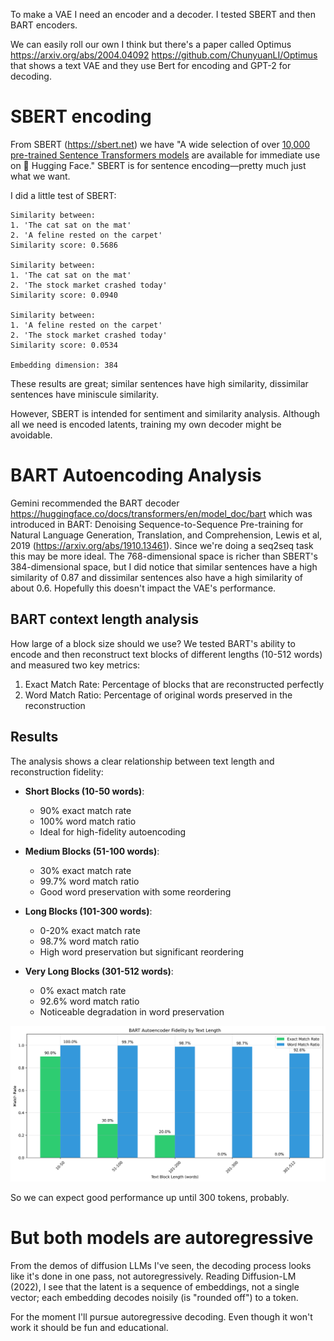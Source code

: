 To make a VAE I need an encoder and a decoder. I tested SBERT and then BART encoders.

We can easily roll our own I think but there's a paper called Optimus https://arxiv.org/abs/2004.04092 https://github.com/ChunyuanLI/Optimus that shows a text VAE and they use Bert for encoding and GPT-2 for decoding. 

# SBERT encoding 
From SBERT (https://sbert.net) we have "A wide selection of over [10,000 pre-trained Sentence Transformers models](https://huggingface.co/models?library=sentence-transformers) are available for immediate use on 🤗 Hugging Face." SBERT is for sentence encoding—pretty much just what we want.

I did a little test of SBERT:
```
Similarity between:
1. 'The cat sat on the mat'
2. 'A feline rested on the carpet'
Similarity score: 0.5686

Similarity between:
1. 'The cat sat on the mat'
2. 'The stock market crashed today'
Similarity score: 0.0940

Similarity between:
1. 'A feline rested on the carpet'
2. 'The stock market crashed today'
Similarity score: 0.0534

Embedding dimension: 384
```

These results are great; similar sentences have high similarity, dissimilar sentences have miniscule similarity.

However, SBERT is intended for sentiment and similarity analysis. Although all we need is encoded latents, training my own decoder might be avoidable.

# BART Autoencoding Analysis

Gemini recommended the BART decoder https://huggingface.co/docs/transformers/en/model_doc/bart which was introduced in BART: Denoising Sequence-to-Sequence Pre-training for Natural Language Generation, Translation, and Comprehension, Lewis et al, 2019 (https://arxiv.org/abs/1910.13461). Since we're doing a seq2seq task this may be more ideal. The 768-dimensional space is richer than SBERT's 384-dimensional space, but I did notice that similar sentences have a high similarity of 0.87 and dissimilar sentences also have a high similarity of about 0.6. Hopefully this doesn't impact the VAE's performance.

## BART context length analysis

How large of a block size should we use? We tested BART's ability to encode and then reconstruct text blocks of different lengths (10-512 words) and measured two key metrics:
1. Exact Match Rate: Percentage of blocks that are reconstructed perfectly
2. Word Match Ratio: Percentage of original words preserved in the reconstruction

## Results

The analysis shows a clear relationship between text length and reconstruction fidelity:

- **Short Blocks (10-50 words)**: 
  - 90% exact match rate
  - 100% word match ratio
  - Ideal for high-fidelity autoencoding

- **Medium Blocks (51-100 words)**:
  - 30% exact match rate
  - 99.7% word match ratio
  - Good word preservation with some reordering

- **Long Blocks (101-300 words)**:
  - 0-20% exact match rate
  - 98.7% word match ratio
  - High word preservation but significant reordering

- **Very Long Blocks (301-512 words)**:
  - 0% exact match rate
  - 92.6% word match ratio
  - Noticeable degradation in word preservation

![BART Autoencoding Fidelity Analysis](bart_fidelity_analysis.png)

So we can expect good performance up until 300 tokens, probably.

# But both models are autoregressive

From the demos of diffusion LLMs I've seen, the decoding process looks like it's done in one pass, not autoregressively. Reading Diffusion-LM (2022), I see that the latent is a sequence of embeddings, not a single vector; each embedding decodes noisily (is "rounded off") to a token.

For the moment I'll pursue autoregressive decoding. Even though it won't work it should be fun and educational.